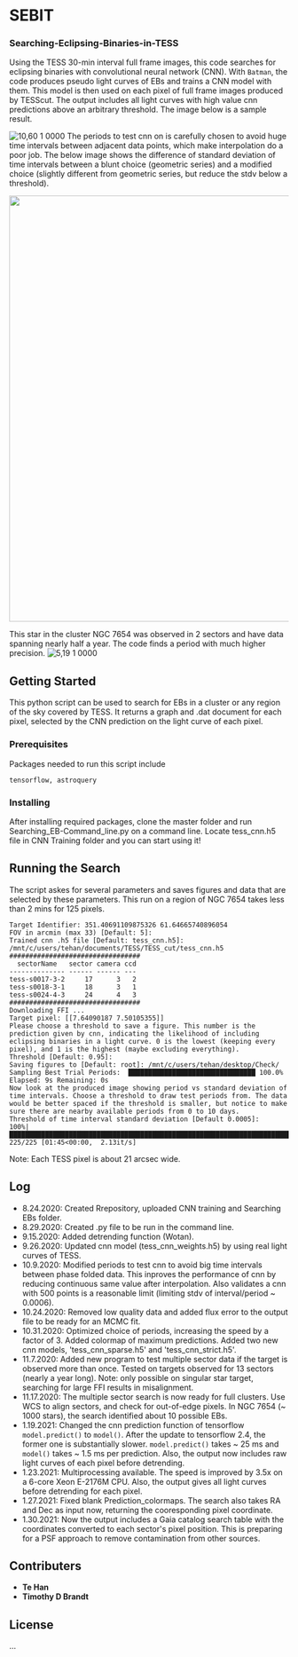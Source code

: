 # SEBIT
### Searching-Eclipsing-Binaries-in-TESS
Using the TESS 30-min interval full frame images, this code searches for eclipsing binaries with convolutional neural network (CNN). With `Batman`, the code produces pseudo light curves of EBs and trains a CNN model with them. This model is then used on each pixel of full frame images produced by TESScut. The output includes all light curves with high value cnn predictions above an arbitrary threshold. The image below is a sample result. 

<!-- <img src=https://user-images.githubusercontent.com/49893001/97091618-0a0fab00-15f2-11eb-926e-097c558bb119.png width = '1024'> -->
![10,60  1 0000](https://user-images.githubusercontent.com/49893001/97091618-0a0fab00-15f2-11eb-926e-097c558bb119.png)
The periods to test cnn on is carefully chosen to avoid huge time intervals between adjacent data points, which make interpolation do a poor job. The below image shows the difference of standard deviation of time intervals between a blunt choice (geometric series) and a modified choice (slightly different from geometric series, but reduce the stdv below a threshold).

<p align="center">
  <img src=https://user-images.githubusercontent.com/49893001/95634538-02bb9f80-0a3f-11eb-981f-d2c16084ec94.png width = '768'>
</p>

This star in the cluster NGC 7654 was observed in 2 sectors and have data spanning nearly half a year. The code finds a period with much higher precision.
![5,19  1 0000](https://user-images.githubusercontent.com/49893001/99491939-8790b780-2921-11eb-87c3-0899ab9a777d.jpg)


## Getting Started

This python script can be used to search for EBs in a cluster or any region of the sky covered by TESS. It returns a graph and .dat document for each pixel, selected by the CNN prediction on the light curve of each pixel. 

### Prerequisites

Packages needed to run this script include
```
tensorflow, astroquery
```

### Installing
After installing required packages, clone the master folder and run Searching_EB-Command_line.py on a command line. Locate tess_cnn.h5 file in CNN Training folder and you can start using it!

## Running the Search
The script askes for several parameters and saves figures and data that are selected by these parameters. This run on a region of NGC 7654 takes less than 2 mins for 125 pixels. 

```
Target Identifier: 351.40691109875326 61.64665740896054
FOV in arcmin (max 33) [Default: 5]:
Trained cnn .h5 file [Default: tess_cnn.h5]: /mnt/c/users/tehan/documents/TESS/TESS_cut/tess_cnn.h5
#################################
  sectorName   sector camera ccd
-------------- ------ ------ ---
tess-s0017-3-2     17      3   2
tess-s0018-3-1     18      3   1
tess-s0024-4-3     24      4   3
#################################
Downloading FFI ...
Target pixel: [[7.64090187 7.50105355]]
Please choose a threshold to save a figure. This number is the prediction given by cnn, indicating the likelihood of including eclipsing binaries in a light curve. 0 is the lowest (keeping every pixel), and 1 is the highest (maybe excluding everything).
Threshold [Default: 0.95]:
Saving figures to [Default: root]: /mnt/c/users/tehan/desktop/Check/
Sampling Best Trial Periods:  ████████████████████████████████ 100.0% Elapsed: 9s Remaining: 0s
Now look at the produced image showing period vs standard deviation of time intervals. Choose a threshold to draw test periods from. The data would be better spaced if the threshold is smaller, but notice to make sure there are nearby available periods from 0 to 10 days.
Threshold of time interval standard deviation [Default 0.0005]:
100%|█████████████████████████████████████████████████████████████████████████████████| 225/225 [01:45<00:00,  2.13it/s]
```
Note: Each TESS pixel is about 21 arcsec wide.

## Log
* 8.24.2020: Created Rrepository, uploaded CNN training and Searching EBs folder.
* 8.29.2020: Created .py file to be run in the command line.
* 9.15.2020: Added detrending function (Wotan).
* 9.26.2020: Updated cnn model (tess_cnn_weights.h5) by using real light curves of TESS.
* 10.9.2020: Modified periods to test cnn to avoid big time intervals between phase folded data. This inproves the performance of cnn by reducing continuous same value after interpolation. Also validates a cnn with 500 points is a reasonable limit (limiting stdv of interval/period ~ 0.0006). 
* 10.24.2020: Removed low quality data and added flux error to the output file to be ready for an MCMC fit.
* 10.31.2020: Optimized choice of periods, increasing the speed by a factor of 3. Added colormap of maximum predictions. Added two new cnn models, 'tess_cnn_sparse.h5' and 'tess_cnn_strict.h5'.
* 11.7.2020: Added new program to test multiple sector data if the target is observed more than once. Tested on targets observed for 13 sectors (nearly a year long). Note: only possible on singular star target, searching for large FFI results in misalignment. 
* 11.17.2020: The multiple sector search is now ready for full clusters. Use WCS to align sectors, and check for out-of-edge pixels. In NGC 7654 (~ 1000 stars), the search identified about 10 possible EBs. 
* 1.19.2021: Changed the cnn prediction function of tensorflow `model.predict()` to `model()`. After the update to tensorflow 2.4, the former one is substantially slower. `model.predict()` takes ~ 25 ms and `model()` takes ~ 1.5 ms per prediction. Also, the output now includes raw light curves of each pixel before detrending. 
* 1.23.2021: Multiprocessing available. The speed is improved by 3.5x on a 6-core Xeon E-2176M CPU. Also, the output gives all light curves before detrending for each pixel.
* 1.27.2021: Fixed blank Prediction_colormaps. The search also takes RA and Dec as input now, returning the cooresponding pixel coordinate. 
* 1.30.2021: Now the output includes a Gaia catalog search table with the coordinates converted to each sector's pixel position. This is preparing for a PSF approach to remove contamination from other sources.  
## Contributers

* **Te Han** 
* **Timothy D Brandt** 

## License
 ...
